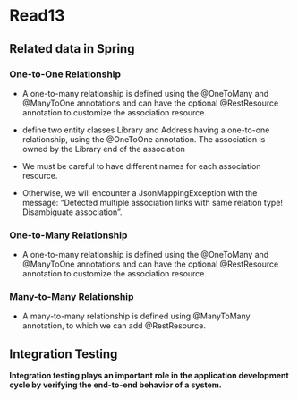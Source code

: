 # Read13

## Related data in Spring
### One-to-One Relationship 
- A one-to-many relationship is defined using the @OneToMany and @ManyToOne annotations and can have the optional @RestResource annotation to customize the association resource.

- define two entity classes Library and Address having a one-to-one relationship, using the @OneToOne annotation. The association is owned by the Library end of the association
- We must be careful to have different names for each association resource. 
- Otherwise, we will encounter a JsonMappingException with the message: “Detected multiple association links with same relation type! Disambiguate association”.

### One-to-Many Relationship
- A one-to-many relationship is defined using the @OneToMany and @ManyToOne annotations and can have the optional @RestResource annotation to customize the association resource.

### Many-to-Many Relationship
- A many-to-many relationship is defined using @ManyToMany annotation, to which we can add @RestResource.

## Integration Testing
**Integration testing plays an important role in the application development cycle by verifying the end-to-end behavior of a system.**